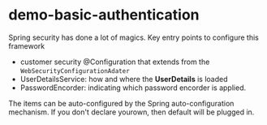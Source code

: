 # demo-basic-authentication

Spring security has done a lot of magics.  Key entry points to configure this framework

* customer security @Configuration that extends from the `WebSecurityConfigurationAdater`
* UserDetailsService: how and where the **UserDetails** is loaded
* PasswordEncorder: indicating which password encorder is applied. 

The items can be auto-configured by the Spring auto-configuration mechanism. If you don't declare yourown, then default will be plugged in. 
